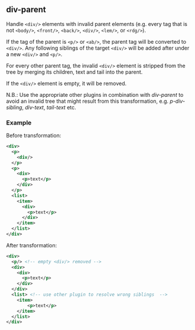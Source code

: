 ## div-parent
Handle `<div/>` elements with invalid parent elements (e.g. every tag that is not `<body/>`, `<front/>`, `<back/>`, `<div/>`, `<lem/>`, or `<rdg/>`).

If the tag of the parent is `<p/>` or `<ab/>`, the parent tag will be converted to `<div/>`. Any following siblings of the target `<div/>` will be added after under a new `<div/>` and `<p/>`.

For every other parent tag, the invalid  `<div/>` element is stripped from the tree by merging its children, text and tail into the parent.

If the `<div/>` element is empty, it will be removed.

N.B.: Use the appropriate other plugins in combination with *div-parent* to avoid an invalid tree that might result from this transformation, e.g. *p-div-sibling*, *div-text*, *tail-text* etc.


### Example
Before transformation:
```xml
<div>
  <p>
    <div/>
  </p>
  <p>
    <div>
      <p>text</p>
    </div>
  </p>
  <list>
    <item>
      <div>
        <p>text</p>
      </div>
    </item>
  </list>
</div>
```

After transformation:
```xml
<div>
  <p/> <!-- empty <div/> removed -->
  <div>
    <div>
      <p>text</p>
    </div>
  </div>
  <list> <!-- use other plugin to resolve wrong siblings  -->
    <item>
        <p>text</p>
    </item>
  </list>
</div>
```
